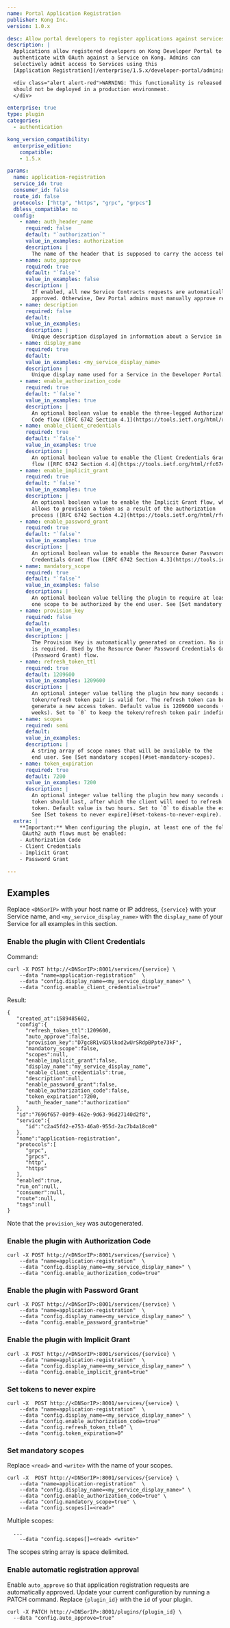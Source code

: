```yaml
---
name: Portal Application Registration
publisher: Kong Inc.
version: 1.0.x

desc: Allow portal developers to register applications against services
description: |
  Applications allow registered developers on Kong Developer Portal to
  authenticate with OAuth against a Service on Kong. Admins can
  selectively admit access to Services using this
  [Application Registration](/enterprise/1.5.x/developer-portal/administration/application-registration) plugin.

  <div class="alert alert-red">WARNING: This functionality is released as a <a href="/enterprise/latest/introduction/key-concepts/#beta">BETA</a> feature and
  should not be deployed in a production environment.
  </div>

enterprise: true
type: plugin
categories:
  - authentication

kong_version_compatibility:
  enterprise_edition:
    compatible:
    - 1.5.x

params:
  name: application-registration
  service_id: true
  consumer_id: false
  route_id: false
  protocols: ["http", "https", "grpc", "grpcs"]
  dbless_compatible: no
  config:
    - name: auth_header_name
      required: false
      default: "`authorization`"
      value_in_examples: authorization
      description: |
        The name of the header that is supposed to carry the access token ([RFC 6750 Section 2.1](https://tools.ietf.org/html/rfc6750#section-2.1)).
    - name: auto_approve
      required: true
      default: "`false`"
      value_in_examples: false
      description: |
        If enabled, all new Service Contracts requests are automatically
        approved. Otherwise, Dev Portal admins must manually approve requests.
    - name: description
      required: false
      default:
      value_in_examples:
      description: |
        Unique description displayed in information about a Service in the Developer Portal.
    - name: display_name
      required: true
      default:
      value_in_examples: <my_service_display_name>
      description: |
        Unique display name used for a Service in the Developer Portal.
    - name: enable_authorization_code
      required: true
      default: "`false`"
      value_in_examples: true
      description: |
        An optional boolean value to enable the three-legged Authorization
        Code flow ([RFC 6742 Section 4.1](https://tools.ietf.org/html/rfc6749#section-4.1)). At least one flow must be enabled for the plugin.
    - name: enable_client_credentials
      required: true
      default: "`false`"
      value_in_examples: true
      description: |
        An optional boolean value to enable the Client Credentials Grant
        flow ([RFC 6742 Section 4.4](https://tools.ietf.org/html/rfc6749#section-4.4)). At least one flow must be enabled for the plugin.
    - name: enable_implicit_grant
      required: true
      default: "`false`"
      value_in_examples: true
      description: |
        An optional boolean value to enable the Implicit Grant flow, which
        allows to provision a token as a result of the authorization
        process ([RFC 6742 Section 4.2](https://tools.ietf.org/html/rfc6749#section-4.2)). At least one flow must be enabled for the plugin.
    - name: enable_password_grant
      required: true
      default: "`false`"
      value_in_examples: true
      description: |
        An optional boolean value to enable the Resource Owner Password
        Credentials Grant flow ([RFC 6742 Section 4.3](https://tools.ietf.org/html/rfc6749#section-4.3)). At least one flow must be enabled for the plugin.
    - name: mandatory_scope
      required: true
      default: "`false`"
      value_in_examples: false
      description: |
        An optional boolean value telling the plugin to require at least
        one scope to be authorized by the end user. See [Set mandatory scopes](#set-mandatory-scopes).
    - name: provision_key
      required: false
      default:
      value_in_examples:
      description: |
        The Provision Key is automatically generated on creation. No input
        is required. Used by the Resource Owner Password Credentials Grant
        (Password Grant) flow.
    - name: refresh_token_ttl
      required: true
      default: 1209600
      value_in_examples: 1209600
      description: |
        An optional integer value telling the plugin how many seconds a
        token/refresh token pair is valid for. The refresh token can be used to
        generate a new access token. Default value is 1209600 seconds (two
        weeks). Set to `0` to keep the token/refresh token pair indefinitely valid. See [Set tokens to never expire](#set-tokens-to-never-expire).
    - name: scopes
      required: semi
      default:
      value_in_examples:
      description: |
        A string array of scope names that will be available to the
        end user. See [Set mandatory scopes](#set-mandatory-scopes).
    - name: token_expiration
      required: true
      default: 7200
      value_in_examples: 7200
      description: |
        An optional integer value telling the plugin how many seconds an access
        token should last, after which the client will need to refresh the
        token. Default value is two hours. Set to `0` to disable the expiration.
        See [Set tokens to never expire](#set-tokens-to-never-expire).
  extra: |
    **Important:** When configuring the plugin, at least one of the following
     OAuth2 auth flows must be enabled:
    - Authorization Code
    - Client Credentials
    - Implicit Grant
    - Password Grant

---
```


## Examples

Replace `<DNSorIP>` with your host name or IP address, `{service}` with
your Service name, and `<my_service_display_name>` with the
`display_name` of your Service for all examples in this section.

### Enable the plugin with Client Credentials

Command:

```
curl -X POST http://<DNSorIP>:8001/services/{service} \
    --data "name=application-registration"  \
    --data "config.display_name=<my_service_display_name>" \
    --data "config.enable_client_credentials=true"
```

Result:

```
{
   "created_at":1589485602,
   "config":{
      "refresh_token_ttl":1209600,
      "auto_approve":false,
      "provision_key":"D7gc8R1vGD5lkod2wUrSRdpBPpte73kF",
      "mandatory_scope":false,
      "scopes":null,
      "enable_implicit_grant":false,
      "display_name":"my_service_display_name",
      "enable_client_credentials":true,
      "description":null,
      "enable_password_grant":false,
      "enable_authorization_code":false,
      "token_expiration":7200,
      "auth_header_name":"authorization"
   },
   "id":"7696f657-00f9-462e-9d63-96d27140d2f8",
   "service":{
      "id":"c2a45fd2-e753-46a0-955d-2ac7b4a18ce0"
   },
   "name":"application-registration",
   "protocols":[
      "grpc",
      "grpcs",
      "http",
      "https"
   ],
   "enabled":true,
   "run_on":null,
   "consumer":null,
   "route":null,
   "tags":null
}
```

Note that the `provision_key` was autogenerated.

### Enable the plugin with Authorization Code

```
curl -X POST http://<DNSorIP>:8001/services/{service} \
    --data "name=application-registration"  \
    --data "config.display_name=<my_service_display_name>" \
    --data "config.enable_authorization_code=true"
```

### Enable the plugin with Password Grant

```
curl -X POST http://<DNSorIP>:8001/services/{service} \
    --data "name=application-registration"  \
    --data "config.display_name=<my_service_display_name>" \
    --data "config.enable_password_grant=true"
```

### Enable the plugin with Implicit Grant

```
curl -X POST http://<DNSorIP>:8001/services/{service} \
    --data "name=application-registration"  \
    --data "config.display_name=<my_service_display_name>" \
    --data "config.enable_implicit_grant=true"
```

### Set tokens to never expire

```
curl -X  POST http://<DNSorIP>:8001/services/{service} \
    --data "name=application-registration"  \
    --data "config.display_name=<my_service_display_name>" \
    --data "config.enable_authorization_code=true"
    --data "config.refresh_token_ttl=0" \
    --data "config.token_expiration=0"
```

### Set mandatory scopes

Replace `<read>` and `<write>` with the name of your scopes.

```
curl -X  POST http://<DNSorIP>:8001/services/{service} \
    --data "name=application-registration"  \
    --data "config.display_name=<my_service_display_name>" \
    --data "config.enable_authorization_code=true" \
    --data "config.mandatory_scope=true" \
    --data "config.scopes[]=<read>"
```

Multiple scopes:

```
  ...
    --data "config.scopes[]=<read> <write>"
```
The scopes string array is space delimited.

### Enable automatic registration approval

Enable `auto_approve` so that application registration requests are automatically approved. Update your current configuration by running a PATCH command. Replace `{plugin_id}` with the `id` of your plugin.

```
curl -X PATCH http://<DNSorIP>:8001/plugins/{plugin_id} \
  --data "config.auto_approve=true"
```
